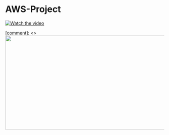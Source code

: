 # AWS-Project

[![Watch the video](https://img.youtube.com/vi/UZEnUoBTggs/hqdefault.jpg)](https://www.youtube.com/embed/UZEnUoBTggs)

[comment]: <> [<img src="https://img.youtube.com/vi/UZEnUoBTggs/hqdefault.jpg" width="600" height="300"
/>](https://www.youtube.com/embed/UZEnUoBTggs)

